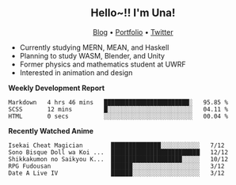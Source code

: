<h2 align="center">
  Hello~!! I'm Una!
</h2>

<p align="center">
  <a href="https://anarchy.website/">Blog</a> &bull;
  <a href="https://una-ada.github.io/">Portfolio</a> &bull;
  <a href="https://twitter.com/unaxiii">Twitter</a>
</p>

- Currently studying MERN, MEAN, and Haskell
- Planning to study WASM, Blender, and Unity
- Former physics and mathematics student at UWRF
- Interested in animation and design

**Weekly Development Report**

<!--START_SECTION:waka-->

```text
Markdown   4 hrs 46 mins   ████████████████████████░   95.85 %
SCSS       12 mins         █░░░░░░░░░░░░░░░░░░░░░░░░   04.11 %
HTML       0 secs          ░░░░░░░░░░░░░░░░░░░░░░░░░   00.04 %
```

<!--END_SECTION:waka-->

**Recently Watched Anime**

<!-- RECENT-ANIME:START -->

    Isekai Cheat Magician        ██████████████░░░░░░░░░░░   7/12
    Sono Bisque Doll wa Koi ...  █████████████████████████   12/12
    Shikkakumon no Saikyou K...  ████████████████████░░░░░   10/12
    RPG Fudousan                 ██████░░░░░░░░░░░░░░░░░░░   3/12
    Date A Live IV               ██████░░░░░░░░░░░░░░░░░░░   3/12
<!-- RECENT-ANIME:END -->
